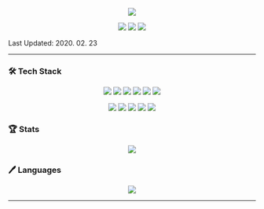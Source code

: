 <p align="center">
  <img src="https://capsule-render.vercel.app/api?type=waving&color=gradient&customColorList=1&height=300&section=header&text=SEUNGHEE%20KIM&fontSize=90">
</p>

<p align="center">
  <img src="https://hits.seeyoufarm.com/api/count/incr/badge.svg?url=https%3A%2F%2Fgithub.com%2Fheebedev%2Fhit-counter&count_bg=%2379C83D&title_bg=%23555555&icon=&icon_color=%23E7E7E7&title=hits&edge_flat=false"> <img src="https://img.shields.io/github/followers/heebedev?style=social,"> <img src="https://img.shields.io/github/last-commit/heebedev/heebedev/main">
</p>

Last Updated: 2020. 02. 23

---

### 🛠 Tech Stack

<p align="center">
  <img src="https://img.shields.io/badge/GitHub-181717?style=flat-rounded-square&logo=GitHub&logoColor=white"> <img src="https://img.shields.io/badge/GitLab-FCA121?style=flat-rounded-square&logo=GitLab&logoColor=white"> <img src="https://img.shields.io/badge/Swift-F05138?style=flat-rounded-square&logo=Swift&logoColor=white"> <img src="https://img.shields.io/badge/Android-3DDC84?style=flat-rounded-square&logo=Android&logoColor=white"> <img src="https://img.shields.io/badge/Java-007396?style=flat-rounded-square&logo=Java&logoColor=white"> <img src="https://img.shields.io/badge/Python-3766AB?style=flat-rounded-square&logo=Python&logoColor=white">
  </p>
  
<p align="center">
  <img src="https://img.shields.io/badge/JavaScript-F7DF1E?style=flat-rounded-square&logo=JavaScript&logoColor=white"> <img src="https://img.shields.io/badge/CSS-1572B6?style=flat-rounded-square&logo=CSS3&logoColor=white"> <img src="https://img.shields.io/badge/HTML-E34F26?style=flat-rounded-square&logo=HTML5&logoColor=white"> <img src="https://img.shields.io/badge/Tomcat-F8DC75?style=flat-rounded-square&logo=ApacheTomcat&logoColor=black"> <img src="https://img.shields.io/badge/MySQL-4479A1?style=flat-rounded-square&logo=MySQL&logoColor=white">
</p>

### 🏆 Stats
<p align="center">
  <img src="https://github-readme-stats.vercel.app/api?username=heebedev&theme=dracula"> 
</p>

### 🖊 Languages
<p align="center">
  <img src="https://github-readme-stats.vercel.app/api/top-langs/?username=heebedev&layout=compact&theme=dracula"> 
</p>

---




